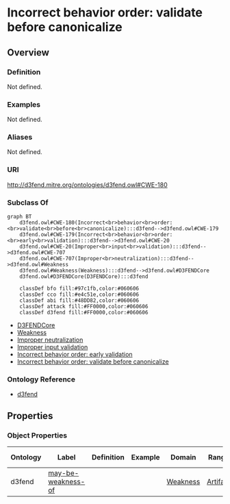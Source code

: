 # Incorrect behavior order: validate before canonicalize

## Overview

### Definition
Not defined.

### Examples
Not defined.

### Aliases
Not defined.

### URI
http://d3fend.mitre.org/ontologies/d3fend.owl#CWE-180

### Subclass Of
```mermaid
graph BT
    d3fend.owl#CWE-180(Incorrect<br>behavior<br>order:<br>validate<br>before<br>canonicalize):::d3fend-->d3fend.owl#CWE-179
    d3fend.owl#CWE-179(Incorrect<br>behavior<br>order:<br>early<br>validation):::d3fend-->d3fend.owl#CWE-20
    d3fend.owl#CWE-20(Improper<br>input<br>validation):::d3fend-->d3fend.owl#CWE-707
    d3fend.owl#CWE-707(Improper<br>neutralization):::d3fend-->d3fend.owl#Weakness
    d3fend.owl#Weakness(Weakness):::d3fend-->d3fend.owl#D3FENDCore
    d3fend.owl#D3FENDCore(D3FENDCore):::d3fend
    
    classDef bfo fill:#97c1fb,color:#060606
    classDef cco fill:#e4c51e,color:#060606
    classDef abi fill:#48DD82,color:#060606
    classDef attack fill:#FF0000,color:#060606
    classDef d3fend fill:#FF0000,color:#060606
```

- [D3FENDCore](/docs/ontology/reference/model/D3FENDCore/D3FENDCore.md)
- [Weakness](/docs/ontology/reference/model/D3FENDCore/Weakness/Weakness.md)
- [Improper neutralization](/docs/ontology/reference/model/D3FENDCore/Weakness/Improper%20neutralization/Improper%20neutralization.md)
- [Improper input validation](/docs/ontology/reference/model/D3FENDCore/Weakness/Improper%20neutralization/Improper%20input%20validation/Improper%20input%20validation.md)
- [Incorrect behavior order: early validation](/docs/ontology/reference/model/D3FENDCore/Weakness/Improper%20neutralization/Improper%20input%20validation/Incorrect%20behavior%20order%3A%20early%20validation/Incorrect%20behavior%20order%3A%20early%20validation.md)
- [Incorrect behavior order: validate before canonicalize](/docs/ontology/reference/model/D3FENDCore/Weakness/Improper%20neutralization/Improper%20input%20validation/Incorrect%20behavior%20order%3A%20early%20validation/Incorrect%20behavior%20order%3A%20validate%20before%20canonicalize/Incorrect%20behavior%20order%3A%20validate%20before%20canonicalize.md)


### Ontology Reference
- [d3fend](http://d3fend.mitre.org/ontologies/d3fend.owl#)

## Properties
### Object Properties
| Ontology | Label | Definition | Example | Domain | Range | Inverse Of |
|----------|-------|------------|---------|--------|-------|------------|
| d3fend | [may-be-weakness-of](http://d3fend.mitre.org/ontologies/d3fend.owl#may-be-weakness-of) |  |  | [Weakness](/docs/ontology/reference/model/D3FENDCore/Weakness/Weakness.md) | [Artifact](/docs/ontology/reference/model/D3FENDCore/Artifact/Artifact.md) | [may-have-weakness](http://d3fend.mitre.org/ontologies/d3fend.owl#may-have-weakness) |

